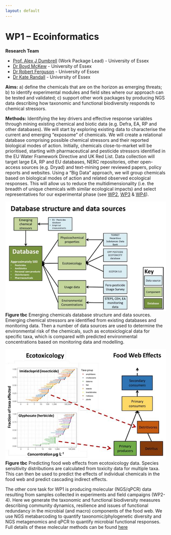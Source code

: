 ```yaml
---
layout: default
---
```


# WP1 – Ecoinformatics 

**Research Team**
+ [Prof. Alex J Dumbrell](https://www.essex.ac.uk/people/dumbr85003/alex-dumbrell) (Work Package Lead) - University of Essex
+ [Dr Boyd McKew](https://www.essex.ac.uk/people/mckew22805/boyd-mckew) - University of Essex
+ [Dr Robert Ferguson](https://www.essex.ac.uk/people/fergu10501/robert-ferguson) - University of Essex
+ [Dr Kate Randall](https://www.essex.ac.uk/people/randa81609/kate-randall) - University of Essex

**Aims:** a) define the chemicals that are on the horizon as emerging threats; b) to identify experimental modules and field sites where our approach can be tested and validated; c) support other work packages by producing NGS data describing how taxonomic and functional biodiversity responds to chemical stressors.

**Methods:** Identifying the key drivers and effective response variables through mining existing chemical and biotic data (e.g. Defra, EA, RP and other databases). We will start by exploring existing data to characterise the current and emerging “exposome” of chemicals. We will create a relational database comprising possible chemical stressors and their reported biological modes of action. Initially, chemicals close-to-market will be prioritised, starting with pharmaceutical and pesticide stressors identified in the EU Water Framework Directive and UK Red List. Data collection will target large EA, RP and EU databases, NERC repositories, other open-access sources (e.g. Dryad) and text-mining peer reviewed papers, policy reports and websites. Using a “Big Data” approach, we will group chemicals based on biological modes of action and related observed ecological responses. This will allow us to reduce the multidimensionality (i.e. the breadth of unique chemicals with similar ecological impacts) and select representatives for our experimental phase (see [WP2](/WP2.md), [WP3](/WP3.md) & [WP4](/WP4)).

![](/assets/img/WP1Fig1_1.png)
**Figure tbc** Emerging chemicals database structure and data sources. Emerging chemical stressors are identified from existing databases and monitoring data. Then a number of data sources are used to determine the environmental risk of the chemicals, such as ecotoxiclogical data for specific taxa, which is compared with predicted environmental concentrations based on monitoring data and modelling.



![](/assets/img/WP1Fig2_1.png)
**Figure tbc** Predicting food web effects from ecotoxicology data. Species sensitivity distributions are calculated from toxicity data for multiple taxa. This can then be used to predict the effects of individual chemicals in the food web and predict cascading indirect effects.


The other core task for WP1 is producing molecular (NGS/qPCR) data resulting from samples collected in experiments and field campaigns (WP2-4). Here we generate the taxonomic and functional biodiversity measures describing community dynamics, resilience and issues of functional redundancy in the microbial (and macro) components of the food web. We use NGS metabarcoding to quantify taxonomic/phylogenetic diversity and NGS metagenomics and qPCR to quantify microbial functional responses. Full details of these molecular methods can be found [here](https://onlinelibrary.wiley.com/doi/full/10.1002/wat2.1280) 

